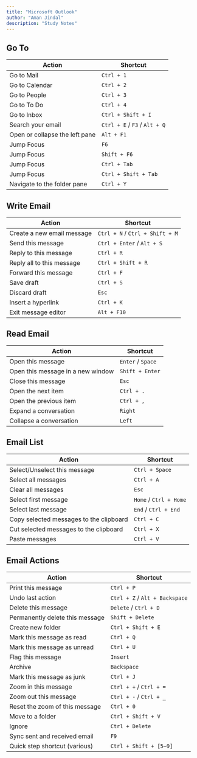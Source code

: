 ```yaml
---
title: "Microsoft Outlook"
author: "Aman Jindal"
description: "Study Notes"
---
```


## Go To

| Action                              | Shortcut                |
|-------------------------------------|-------------------------|
| Go to Mail                          | `Ctrl + 1`             |
| Go to Calendar                      | `Ctrl + 2`             |
| Go to People                        | `Ctrl + 3`             |
| Go to To Do                         | `Ctrl + 4`             |
| Go to Inbox                         | `Ctrl + Shift + I`     |
| Search your email                   | `Ctrl + E` / `F3` / `Alt + Q` |
| Open or collapse the left pane      | `Alt + F1`             |
| Jump Focus                          | `F6`                   |
| Jump Focus                          | `Shift + F6`           |
| Jump Focus                          | `Ctrl + Tab`           |
| Jump Focus                          | `Ctrl + Shift + Tab`   |
| Navigate to the folder pane         | `Ctrl + Y`             |


## Write Email

| Action                      | Shortcut                              |
|-----------------------------|---------------------------------------|
| Create a new email message  | `Ctrl + N` / `Ctrl + Shift + M`      |
| Send this message           | `Ctrl + Enter` / `Alt + S`           |
| Reply to this message       | `Ctrl + R`                           |
| Reply all to this message   | `Ctrl + Shift + R`                   |
| Forward this message        | `Ctrl + F`                           |
| Save draft                  | `Ctrl + S`                           |
| Discard draft               | `Esc`                                |
| Insert a hyperlink          | `Ctrl + K`                           |
| Exit message editor         | `Alt + F10`                          |

## Read Email

| Action                              | Shortcut       |
|-------------------------------------|----------------|
| Open this message                   | `Enter` / `Space` |
| Open this message in a new window   | `Shift + Enter` |
| Close this message                  | `Esc`          |
| Open the next item                  | `Ctrl + .`     |
| Open the previous item              | `Ctrl + ,`     |
| Expand a conversation               | `Right`        |
| Collapse a conversation             | `Left`         |

## Email List

| Action                                      | Shortcut                |
|--------------------------------------------|-------------------------|
| Select/Unselect this message               | `Ctrl + Space`          |
| Select all messages                        | `Ctrl + A`              |
| Clear all messages                         | `Esc`                   |
| Select first message                       | `Home` / `Ctrl + Home`  |
| Select last message                        | `End` / `Ctrl + End`    |
| Copy selected messages to the clipboard    | `Ctrl + C`              |
| Cut selected messages to the clipboard     | `Ctrl + X`              |
| Paste messages                             | `Ctrl + V`              |

## Email Actions

| Action                              | Shortcut                |
|-------------------------------------|-------------------------|
| Print this message                  | `Ctrl + P`             |
| Undo last action                    | `Ctrl + Z` / `Alt + Backspace` |
| Delete this message                 | `Delete` / `Ctrl + D`  |
| Permanently delete this message     | `Shift + Delete`       |
| Create new folder                   | `Ctrl + Shift + E`     |
| Mark this message as read           | `Ctrl + Q`             |
| Mark this message as unread         | `Ctrl + U`             |
| Flag this message                   | `Insert`               |
| Archive                             | `Backspace`            |
| Mark this message as junk           | `Ctrl + J`             |
| Zoom in this message                | `Ctrl + +` / `Ctrl + =` |
| Zoom out this message               | `Ctrl + -` / `Ctrl + _` |
| Reset the zoom of this message      | `Ctrl + 0`             |
| Move to a folder                    | `Ctrl + Shift + V`     |
| Ignore                              | `Ctrl + Delete`        |
| Sync sent and received email        | `F9`                   |
| Quick step shortcut (various)       | `Ctrl + Shift + [5–9]` |



